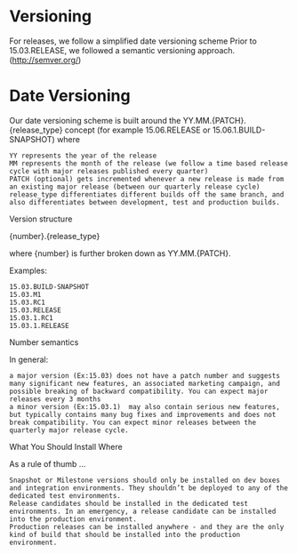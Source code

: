 Versioning
=====
For releases, we follow a simplified date versioning scheme
Prior to 15.03.RELEASE, we followed a semantic versioning approach. (http://semver.org/)

Date Versioning
===================

Our date versioning scheme is built around the YY.MM.{PATCH}.{release_type} concept (for example 15.06.RELEASE or 15.06.1.BUILD-SNAPSHOT) where

    YY represents the year of the release
    MM represents the month of the release (we follow a time based release cycle with major releases published every quarter)
    PATCH (optional) gets incremented whenever a new release is made from an existing major release (between our quarterly release cycle) 
    release_type differentiates different builds off the same branch, and also differentiates between development, test and production builds.
    
Version structure

{number}.{release_type}

where {number} is further broken down as YY.MM.{PATCH}.

Examples:

    15.03.BUILD-SNAPSHOT
    15.03.M1
    15.03.RC1
    15.03.RELEASE
    15.03.1.RC1
    15.03.1.RELEASE

Number semantics

In general:

    a major version (Ex:15.03) does not have a patch number and suggests many significant new features, an associated marketing campaign, and possible breaking of backward compatibility. You can expect major releases every 3 months
    a minor version (Ex:15.03.1)  may also contain serious new features, but typically contains many bug fixes and improvements and does not break compatibility. You can expect minor releases between the quarterly major release cycle.

    
What You Should Install Where

As a rule of thumb …

    Snapshot or Milestone versions should only be installed on dev boxes and integration environments. They shouldn’t be deployed to any of the dedicated test environments.
    Release candidates should be installed in the dedicated test environments. In an emergency, a release candidate can be installed into the production environment.
    Production releases can be installed anywhere - and they are the only kind of build that should be installed into the production environment.
